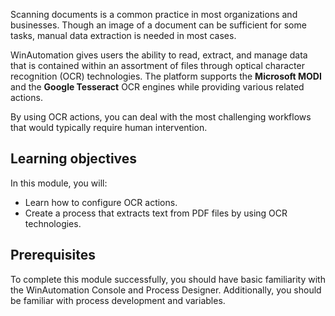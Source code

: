 Scanning documents is a common practice in most organizations and businesses. Though an image of a document can be sufficient for some tasks, manual data extraction is needed in most cases. 

WinAutomation gives users the ability to read, extract, and manage data that is contained within an assortment of files through optical character recognition (OCR) technologies. The platform supports the **Microsoft MODI** and the **Google Tesseract** OCR engines while providing various related actions.

By using OCR actions, you can deal with the most challenging workflows that would typically require human intervention.

## Learning objectives

 In this module, you will: 

- Learn how to configure OCR actions.
- Create a process that extracts text from PDF files by using OCR technologies. 

## Prerequisites

To complete this module successfully, you should have basic familiarity with the WinAutomation Console and Process Designer. Additionally, you should be familiar with process development and variables. 
